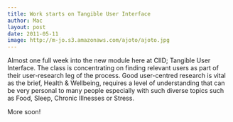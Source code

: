```yaml
---
title: Work starts on Tangible User Interface
author: Mac
layout: post
date: 2011-05-11
image: http://m-jo.s3.amazonaws.com/ajoto/ajoto.jpg
---
```

Almost one full week into the new module here at CIID; Tangible User Interface. The class is concentrating on finding relevant users as part of their user-research leg of the process. Good user-centred research is vital as the brief, Health & Wellbeing, requires a level of understanding that can be very personal to many people especially with such diverse topics such as Food, Sleep, Chronic Illnesses or Stress.

More soon!